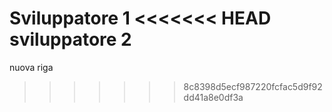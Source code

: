 Sviluppatore 1
<<<<<<< HEAD
sviluppatore 2
=======
nuova riga
>>>>>>> 8c8398d5ecf987220fcfac5d9f92dd41a8e0df3a
